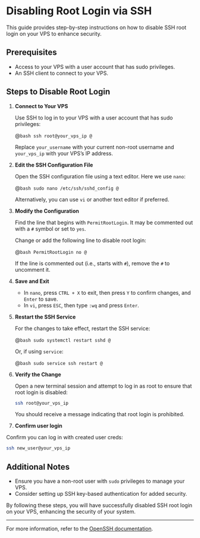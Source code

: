 # Disabling Root Login via SSH

This guide provides step-by-step instructions on how to disable SSH root login on your VPS to enhance security.

## Prerequisites

- Access to your VPS with a user account that has sudo privileges.
- An SSH client to connect to your VPS.

## Steps to Disable Root Login

1. **Connect to Your VPS**

   Use SSH to log in to your VPS with a user account that has sudo privileges:

   @```bash
   ssh root@your_vps_ip
   @```

   Replace `your_username` with your current non-root username and `your_vps_ip` with your VPS’s IP address.

2. **Edit the SSH Configuration File**

   Open the SSH configuration file using a text editor. Here we use `nano`:

   @```bash
   sudo nano /etc/ssh/sshd_config
   @```

   Alternatively, you can use `vi` or another text editor if preferred.

3. **Modify the Configuration**

   Find the line that begins with `PermitRootLogin`. It may be commented out with a `#` symbol or set to `yes`.

   Change or add the following line to disable root login:

   @```bash
   PermitRootLogin no
   @```

   If the line is commented out (i.e., starts with `#`), remove the `#` to uncomment it.

4. **Save and Exit**

   - In `nano`, press `CTRL + X` to exit, then press `Y` to confirm changes, and `Enter` to save.
   - In `vi`, press `ESC`, then type `:wq` and press `Enter`.

5. **Restart the SSH Service**

   For the changes to take effect, restart the SSH service:

   @```bash
   sudo systemctl restart sshd
   @```

   Or, if using `service`:

   @```bash
   sudo service ssh restart
   @```

6. **Verify the Change**

   Open a new terminal session and attempt to log in as root to ensure that root login is disabled:

   ```bash
   ssh root@your_vps_ip
   ```
   You should receive a message indicating that root login is prohibited.


7. **Confirm user login**

  Confirm you can log in with created user creds:
  ```bash
 ssh new_user@your_vps_ip
 ```


## Additional Notes

- Ensure you have a non-root user with `sudo` privileges to manage your VPS.
- Consider setting up SSH key-based authentication for added security.

By following these steps, you will have successfully disabled SSH root login on your VPS, enhancing the security of your system.

---

For more information, refer to the [OpenSSH documentation](https://www.openssh.com/manual.html).
